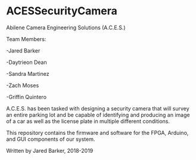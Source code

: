 # ACESSecurityCamera

Abilene Camera Engineering Solutions (A.C.E.S.)

Team Members:

  -Jared Barker

  -Daytrieon Dean

  -Sandra Martinez

  -Zach Moses

  -Griffin Quintero
  

A.C.E.S. has been tasked with designing a
security camera that will survey an entire
parking lot and be capable of identifying and
producing an image of a car as well as the
license plate in multiple different conditions.

This repository contains the firmware and software for the FPGA, Arduino, and GUI components of our system.

Written by Jared Barker, 2018-2019
